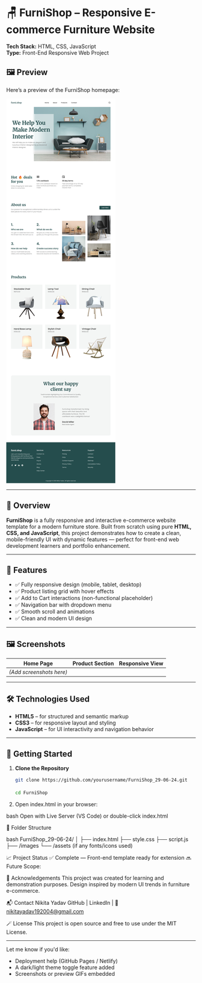 # 🪑 FurniShop – Responsive E-commerce Furniture Website
 
**Tech Stack:** HTML, CSS, JavaScript  
**Type:** Front-End Responsive Web Project  

## 🖼️ Preview

Here’s a preview of the FurniShop homepage:

![FurniShop Home Page Preview](./assets/screenshot.png)

---

## 📌 Overview

**FurniShop** is a fully responsive and interactive e-commerce website template for a modern furniture store. Built from scratch using pure **HTML, CSS, and JavaScript**, this project demonstrates how to create a clean, mobile-friendly UI with dynamic features — perfect for front-end web development learners and portfolio enhancement.

---

## 🎯 Features

- ✅ Fully responsive design (mobile, tablet, desktop)
- ✅ Product listing grid with hover effects
- ✅ Add to Cart interactions (non-functional placeholder)
- ✅ Navigation bar with dropdown menu
- ✅ Smooth scroll and animations
- ✅ Clean and modern UI design

---

## 🖼️ Screenshots

| Home Page | Product Section | Responsive View |
|----------|-----------------|-----------------|
| *(Add screenshots here)* |

---

## 🛠️ Technologies Used

- **HTML5** – for structured and semantic markup  
- **CSS3** – for responsive layout and styling  
- **JavaScript** – for UI interactivity and navigation behavior  

---

## 🚀 Getting Started

1. **Clone the Repository**
   ```bash
   git clone https://github.com/yourusername/FurniShop_29-06-24.git

   cd FurniShop

2. Open index.html in your browser:

bash
Open with Live Server (VS Code) or double-click index.html

📂 Folder Structure

bash
FurniShop_29-06-24/
│
├── index.html
├── style.css
├── script.js
├── /images
└── /assets (if any fonts/icons used)


📈 Project Status
✅ Complete — Front-end template ready for extension
🔜 Future Scope:


🙌 Acknowledgements
This project was created for learning and demonstration purposes. Design inspired by modern UI trends in furniture e-commerce.

📬 Contact
Nikita Yadav
GitHub | LinkedIn | 📧 nikitayadav192004@gmail.com

🪄 License
This project is open source and free to use under the MIT License.

---

Let me know if you'd like:
- Deployment help (GitHub Pages / Netlify)
- A dark/light theme toggle feature added
- Screenshots or preview GIFs embedded







